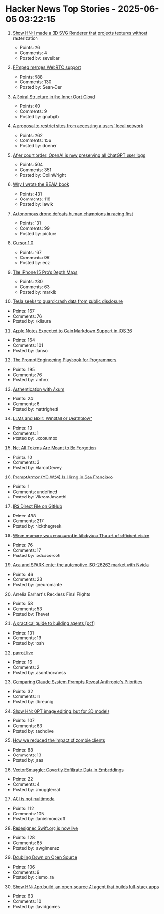 # Hacker News Top Stories - 2025-06-05 03:22:15

1. [Show HN: I made a 3D SVG Renderer that projects textures without rasterization](https://seve.blog/p/i-made-a-3d-svg-renderer-that-projects)
   - Points: 26
   - Comments: 4
   - Posted by: seveibar

2. [FFmpeg merges WebRTC support](https://git.ffmpeg.org/gitweb/ffmpeg.git/commit/167e343bbe75515a80db8ee72ffa0c607c944a00)
   - Points: 588
   - Comments: 130
   - Posted by: Sean-Der

3. [A Spiral Structure in the Inner Oort Cloud](https://iopscience.iop.org/article/10.3847/1538-4357/adbf9b)
   - Points: 60
   - Comments: 9
   - Posted by: gnabgib

4. [A proposal to restrict sites from accessing a users’ local network](https://github.com/explainers-by-googlers/local-network-access)
   - Points: 262
   - Comments: 156
   - Posted by: doener

5. [After court order, OpenAI is now preserving all ChatGPT user logs](https://mastodon.laurenweinstein.org/@lauren/114627064774788581)
   - Points: 504
   - Comments: 351
   - Posted by: ColinWright

6. [Why I wrote the BEAM book](https://happihacking.com/blog/posts/2025/why_I_wrote_theBEAMBook/)
   - Points: 431
   - Comments: 118
   - Posted by: lawik

7. [Autonomous drone defeats human champions in racing first](https://www.tudelft.nl/en/2025/lr/autonomous-drone-from-tu-delft-defeats-human-champions-in-historic-racing-first)
   - Points: 131
   - Comments: 99
   - Posted by: picture

8. [Cursor 1.0](https://www.cursor.com/en/changelog/1-0)
   - Points: 167
   - Comments: 96
   - Posted by: ecz

9. [The iPhone 15 Pro’s Depth Maps](https://tech.marksblogg.com/apple-iphone-15-pro-depth-map-heic.html)
   - Points: 230
   - Comments: 63
   - Posted by: marklit

10. [Tesla seeks to guard crash data from public disclosure](https://www.reuters.com/legal/government/musks-tesla-seeks-guard-crash-data-public-disclosure-2025-06-04/)
   - Points: 167
   - Comments: 76
   - Posted by: kklisura

11. [Apple Notes Expected to Gain Markdown Support in iOS 26](https://www.macrumors.com/2025/06/04/apple-notes-rumored-markdown-support-ios-26/)
   - Points: 164
   - Comments: 101
   - Posted by: danso

12. [The Prompt Engineering Playbook for Programmers](https://addyo.substack.com/p/the-prompt-engineering-playbook-for)
   - Points: 195
   - Comments: 76
   - Posted by: vinhnx

13. [Authentication with Axum](https://mattrighetti.com/2025/05/03/authentication-with-axum)
   - Points: 24
   - Comments: 6
   - Posted by: mattrighetti

14. [LLMs and Elixir: Windfall or Deathblow?](https://www.zachdaniel.dev/p/llms-and-elixir-windfall-or-deathblow)
   - Points: 13
   - Comments: 1
   - Posted by: uxcolumbo

15. [Not All Tokens Are Meant to Be Forgotten](https://arxiv.org/abs/2506.03142)
   - Points: 18
   - Comments: 3
   - Posted by: MarcoDewey

16. [PromptArmor (YC W24) Is Hiring in San Francisco](https://www.ycombinator.com/companies/promptarmor/jobs/hZ3xFlj-founding-engineer-full-stack)
   - Points: 1
   - Comments: undefined
   - Posted by: VikramJayanthi

17. [IRS Direct File on GitHub](https://chrisgiven.com/2025/05/direct-file-on-github/)
   - Points: 488
   - Comments: 217
   - Posted by: nickthegreek

18. [When memory was measured in kilobytes: The art of efficient vision](https://www.softwareheritage.org/2025/06/04/history_computer_vision/)
   - Points: 76
   - Comments: 17
   - Posted by: todsacerdoti

19. [Ada and SPARK enter the automotive ISO-26262 market with Nvidia](https://www.adacore.com/press/ada-and-spark-enter-the-automotive-iso-26262-market-with-nvidia)
   - Points: 46
   - Comments: 23
   - Posted by: gneuromante

20. [Amelia Earhart's Reckless Final Flights](https://www.newyorker.com/magazine/2025/06/09/amelia-earharts-reckless-final-flights)
   - Points: 58
   - Comments: 53
   - Posted by: Thevet

21. [A practical guide to building agents [pdf]](https://cdn.openai.com/business-guides-and-resources/a-practical-guide-to-building-agents.pdf)
   - Points: 131
   - Comments: 19
   - Posted by: tosh

22. [parrot.live](https://github.com/hugomd/parrot.live)
   - Points: 16
   - Comments: 2
   - Posted by: jasonthorsness

23. [Comparing Claude System Prompts Reveal Anthropic's Priorities](https://www.dbreunig.com/2025/06/03/comparing-system-prompts-across-claude-versions.html)
   - Points: 32
   - Comments: 11
   - Posted by: dbreunig

24. [Show HN: GPT image editing, but for 3D models](https://www.adamcad.com/)
   - Points: 107
   - Comments: 63
   - Posted by: zachdive

25. [How we reduced the impact of zombie clients](https://letsencrypt.org/2025/06/04/how-we-reduced-the-impact-of-zombie-clients/)
   - Points: 88
   - Comments: 13
   - Posted by: jaas

26. [VectorSmuggle: Covertly Exfiltrate Data in Embeddings](https://github.com/jaschadub/VectorSmuggle)
   - Points: 22
   - Comments: 4
   - Posted by: smugglereal

27. [AGI is not multimodal](https://thegradient.pub/agi-is-not-multimodal/)
   - Points: 112
   - Comments: 105
   - Posted by: danielmorozoff

28. [Redesigned Swift.org is now live](https://swift.org/)
   - Points: 128
   - Comments: 85
   - Posted by: lawgimenez

29. [Doubling Down on Open Source](https://langfuse.com/blog/2025-06-04-open-sourcing-langfuse-product)
   - Points: 106
   - Comments: 9
   - Posted by: clemo_ra

30. [Show HN: App.build, an open-source AI agent that builds full-stack apps](https://www.app.build/)
   - Points: 63
   - Comments: 10
   - Posted by: davidgomes


